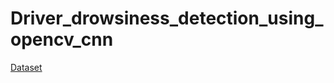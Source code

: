 # Driver_drowsiness_detection_using_opencv_cnn
[Dataset](https://www.kaggle.com/datasets/akshitmadan/eyes-open-or-closed)
